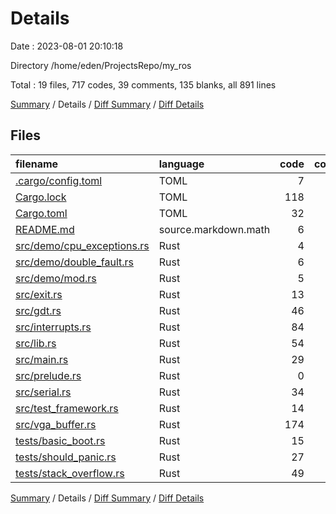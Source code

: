 # Details

Date : 2023-08-01 20:10:18

Directory /home/eden/ProjectsRepo/my_ros

Total : 19 files,  717 codes, 39 comments, 135 blanks, all 891 lines

[Summary](results.md) / Details / [Diff Summary](diff.md) / [Diff Details](diff-details.md)

## Files
| filename | language | code | comment | blank | total |
| :--- | :--- | ---: | ---: | ---: | ---: |
| [.cargo/config.toml](/.cargo/config.toml) | TOML | 7 | 0 | 2 | 9 |
| [Cargo.lock](/Cargo.lock) | TOML | 118 | 2 | 18 | 138 |
| [Cargo.toml](/Cargo.toml) | TOML | 32 | 0 | 6 | 38 |
| [README.md](/README.md) | source.markdown.math | 6 | 0 | 5 | 11 |
| [src/demo/cpu_exceptions.rs](/src/demo/cpu_exceptions.rs) | Rust | 4 | 0 | 1 | 5 |
| [src/demo/double_fault.rs](/src/demo/double_fault.rs) | Rust | 6 | 0 | 1 | 7 |
| [src/demo/mod.rs](/src/demo/mod.rs) | Rust | 5 | 2 | 2 | 9 |
| [src/exit.rs](/src/exit.rs) | Rust | 13 | 0 | 2 | 15 |
| [src/gdt.rs](/src/gdt.rs) | Rust | 46 | 0 | 7 | 53 |
| [src/interrupts.rs](/src/interrupts.rs) | Rust | 84 | 15 | 16 | 115 |
| [src/lib.rs](/src/lib.rs) | Rust | 54 | 5 | 9 | 68 |
| [src/main.rs](/src/main.rs) | Rust | 29 | 2 | 10 | 41 |
| [src/prelude.rs](/src/prelude.rs) | Rust | 0 | 0 | 2 | 2 |
| [src/serial.rs](/src/serial.rs) | Rust | 34 | 3 | 6 | 43 |
| [src/test_framework.rs](/src/test_framework.rs) | Rust | 14 | 0 | 3 | 17 |
| [src/vga_buffer.rs](/src/vga_buffer.rs) | Rust | 174 | 7 | 25 | 206 |
| [tests/basic_boot.rs](/tests/basic_boot.rs) | Rust | 15 | 0 | 4 | 19 |
| [tests/should_panic.rs](/tests/should_panic.rs) | Rust | 27 | 0 | 5 | 32 |
| [tests/stack_overflow.rs](/tests/stack_overflow.rs) | Rust | 49 | 3 | 11 | 63 |

[Summary](results.md) / Details / [Diff Summary](diff.md) / [Diff Details](diff-details.md)